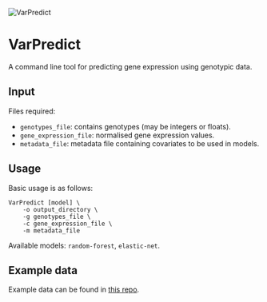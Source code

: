 ![VarPredict](https://github.com/adamd3/VarPredict/actions/workflows/vpd_test.yml/badge.svg)

# VarPredict
A command line tool for predicting gene expression using genotypic data.

## Input
Files required:
- `genotypes_file`: contains genotypes (may be integers or floats).
- `gene_expression_file`: normalised gene expression values.
- `metadata_file`: metadata file containing covariates to be used in models.

## Usage
Basic usage is as follows:

```
VarPredict [model] \
    -o output_directory \
    -g genotypes_file \
    -c gene_expression_file \
    -m metadata_file 
```

Available models: `random-forest`, `elastic-net`.

## Example data
Example data can be found in [this repo](https://github.com/adamd3/VarPredict_test_data).
